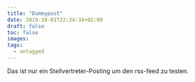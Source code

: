```yaml
---
title: "Dummypost"
date: 2019-10-01T22:24:34+02:00
draft: false
toc: false
images:
tags: 
  - untagged
---
```


Das ist nur ein Stellvertreter-Posting um den rss-feed zu testen.